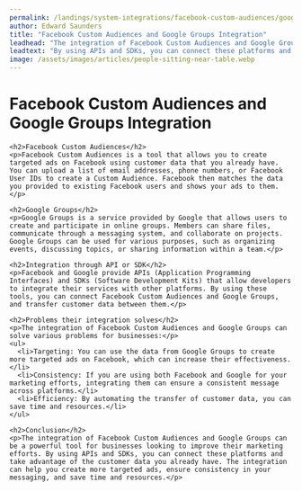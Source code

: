 ```yaml
---
permalink: /landings/system-integrations/facebook-custom-audiences/google-groups
author: Edward Saunders
title: "Facebook Custom Audiences and Google Groups Integration"
leadhead: "The integration of Facebook Custom Audiences and Google Groups can be a powerful tool for businesses looking to improve their marketing efforts"
leadtext: "By using APIs and SDKs, you can connect these platforms and take advantage of the customer data you already have. The integration can help you create more targeted ads, ensure consistency in your messaging, and save time and resources."
image: /assets/images/articles/people-sitting-near-table.webp
---
```

<div class="arttext">    <h1>Facebook Custom Audiences and Google Groups Integration</h1>
    
    <h2>Facebook Custom Audiences</h2>
    <p>Facebook Custom Audiences is a tool that allows you to create targeted ads on Facebook using customer data that you already have. You can upload a list of email addresses, phone numbers, or Facebook User IDs to create a Custom Audience. Facebook then matches the data you provided to existing Facebook users and shows your ads to them.</p>
    
    <h2>Google Groups</h2>
    <p>Google Groups is a service provided by Google that allows users to create and participate in online groups. Members can share files, communicate through a messaging system, and collaborate on projects. Google Groups can be used for various purposes, such as organizing events, discussing topics, or sharing information within a team.</p>
    
    <h2>Integration through API or SDK</h2>
    <p>Facebook and Google provide APIs (Application Programming Interfaces) and SDKs (Software Development Kits) that allow developers to integrate their services with other platforms. By using these tools, you can connect Facebook Custom Audiences and Google Groups, and transfer customer data between them.</p>
    
    <h2>Problems their integration solves</h2>
    <p>The integration of Facebook Custom Audiences and Google Groups can solve various problems for businesses:</p>
    <ul>
      <li>Targeting: You can use the data from Google Groups to create more targeted ads on Facebook, which can increase their effectiveness.</li>
      <li>Consistency: If you are using both Facebook and Google for your marketing efforts, integrating them can ensure a consistent message across platforms.</li>
      <li>Efficiency: By automating the transfer of customer data, you can save time and resources.</li>
    </ul>
    
    <h2>Conclusion</h2>
    <p>The integration of Facebook Custom Audiences and Google Groups can be a powerful tool for businesses looking to improve their marketing efforts. By using APIs and SDKs, you can connect these platforms and take advantage of the customer data you already have. The integration can help you create more targeted ads, ensure consistency in your messaging, and save time and resources.</p>
</div>